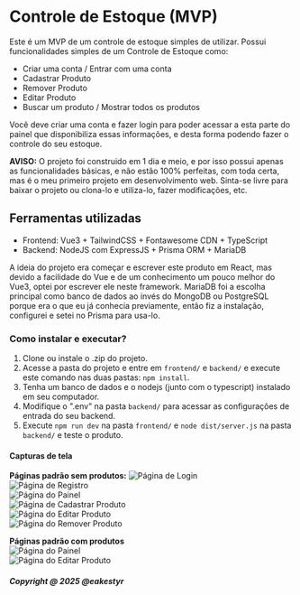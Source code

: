# Controle de Estoque (MVP)

Este é um MVP de um controle de estoque simples de utilizar. Possui funcionalidades simples de um Controle de Estoque como:

- Criar uma conta / Entrar com uma conta
- Cadastrar Produto
- Remover Produto
- Editar Produto
- Buscar um produto / Mostrar todos os produtos

Você deve criar uma conta e fazer login para poder acessar a esta parte do painel que disponibiliza essas informações, e desta forma podendo fazer o controle do seu estoque.

**AVISO:** O projeto foi construido em 1 dia e meio, e por isso possui apenas as funcionalidades básicas, e não estão 100% perfeitas, com toda certa, mas é o meu primeiro projeto em desenvolvimento web. Sinta-se livre para baixar o projeto ou clona-lo e utiliza-lo, fazer modificações, etc.

## Ferramentas utilizadas

- Frontend: Vue3 + TailwindCSS + Fontawesome CDN + TypeScript
- Backend: NodeJS com ExpressJS + Prisma ORM + MariaDB

A ideia do projeto era começar e escrever este produto em React, mas devido a facilidade do Vue e de um conhecimento um pouco melhor do Vue3, optei por escrever ele neste framework. MariaDB foi a escolha principal como banco de dados ao invés do MongoDB ou PostgreSQL porque era o que eu já conhecia previamente, então fiz a instalação, configurei e setei no Prisma para usa-lo.

### Como instalar e executar?

1. Clone ou instale o .zip do projeto.
2. Acesse a pasta do projeto e entre em `frontend/` e `backend/` e execute este comando nas duas pastas: `npm install`.
3. Tenha um banco de dados e o nodejs (junto com o typescript) instalado em seu computador.
4. Modifique o ".env" na pasta `backend/` para acessar as configurações de entrada do seu backend.
5. Execute `npm run dev` na pasta `frontend/` e `node dist/server.js` na pasta `backend/` e teste o produto.

#### Capturas de tela

**Páginas padrão sem produtos:** 
![Página de Login](https://i.postimg.cc/G2XKJSDH/page-login.png)  
![Página de Registro](https://i.postimg.cc/hjYxGFxb/page-registrar.png)  
![Página do Painel](https://i.postimg.cc/yd3hcY7r/page-principal.png)  
![Página de Cadastrar Produto](https://i.postimg.cc/x17cHGqn/page-cadastrar-produto.png)  
![Página do Editar Produto](https://i.postimg.cc/wBXgvDmW/page-editar-produto.png)  
![Página do Remover Produto](https://i.postimg.cc/K8FyWRVB/page-remover-produto.png)  

**Páginas padrão com produtos**  
![Página do Painel](https://i.postimg.cc/9QNJ7kG0/page-principal-com-produto.png)  
![Página do Editar Produto](https://i.postimg.cc/8P7FCnPt/page-editar-produto-com-produto.png)

##### Copyright @ 2025 @eakestyr

